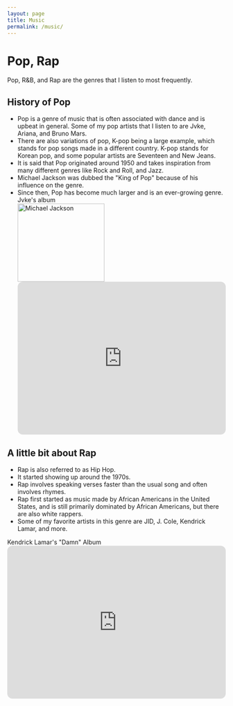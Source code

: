 ```yaml
---
layout: page
title: Music
permalink: /music/
---
```

<body>
    <h1>Pop, Rap</h1>
    <p>Pop, R&B, and Rap are the genres that I listen to most frequently.</p>
    <h2>History of Pop</h2>
    <ul>
        <li>Pop is a genre of music that is often associated with dance and is upbeat in general. Some of my pop artists that I listen to are Jvke, Ariana, and Bruno Mars.</li>
        <li>There are also variations of pop, K-pop being a large example, which stands for pop songs made in a different country. K-pop stands for Korean pop, and some popular artists are Seventeen and New Jeans.</li>
        <li>It is said that Pop originated around 1950 and takes inspiration from many different genres like Rock and Roll, and Jazz.</li>
        <li>Michael Jackson was dubbed the "King of Pop" because of his influence on the genre.</li>
        <li>Since then, Pop has become much larger and is an ever-growing genre.</li>
        <body>Jvke's album</body> 
       <div class="image-container">
        <img src="https://encrypted-tbn0.gstatic.com/images?q=tbn:ANd9GcQJgkzEL8IVIln1BsguNOW7eMG5UHR6PHD4Bg&s" alt="Michael Jackson" class="resized-image" style="width: 200px; height: 180px;">
        <iframe style="border-radius:12px" src="https://open.spotify.com/embed/album/69AaAkdktFGnk9POmHENkT?utm_source=generator" width="100%" height="352" frameBorder="0" allowfullscreen="" allow="autoplay; clipboard-write; encrypted-media; fullscreen; picture-in-picture" loading="lazy"></iframe>
    </ul>
    </div>
    <h2>A little bit about Rap</h2>
    <ul>
        <li>Rap is also referred to as Hip Hop.</li>
        <li>It started showing up around the 1970s.</li>
        <li>Rap involves speaking verses faster than the usual song and often involves rhymes.</li>
        <li>Rap first started as music made by African Americans in the United States, and is still primarily dominated by African Americans, but there are also white rappers.</li>
        <li>Some of my favorite artists in this genre are JID, J. Cole, Kendrick Lamar, and more.</li>
    </ul>
<body> Kendrick Lamar's "Damn" Album<iframe style="border-radius:12px" src="https://open.spotify.com/embed/album/4eLPsYPBmXABThSJ821sqY?utm_source=generator" width="100%" height="352" frameBorder="0" allowfullscreen="" allow="autoplay; clipboard-write; encrypted-media; fullscreen; picture-in-picture" loading="lazy"></iframe>